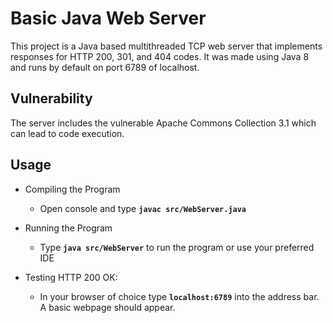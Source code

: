 # Basic Java Web Server

This project is a Java based multithreaded TCP web server that implements responses for HTTP 200, 301, and 404 codes.
It was made using Java 8 and runs by default on port 6789 of localhost.


## Vulnerability

The server includes the vulnerable Apache Commons Collection 3.1 which can lead to code execution.

## Usage

- Compiling the Program

    - Open console and type **`javac src/WebServer.java`**

- Running the Program

    - Type **`java src/WebServer`** to run the program or use your preferred IDE

- Testing HTTP 200 OK:

    - In your browser of choice type **`localhost:6789`** into the address bar.
    A basic webpage should appear.

